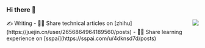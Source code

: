 ### Hi there 👋
<img align="right" src="https://github-readme-stats.vercel.app/api?username=HardwayLinka&show_icons=true&icon_color=805AD5&text_color=718096&bg_color=ffffff&hide_title=true" />
✍ Writing
- 👨‍💻 Share technical articles on [zhihu](https://juejin.cn/user/2656864964189560/posts)
- 👨‍🏫 Share learning experience on [sspai](https://sspai.com/u/4dknsd7d/posts)

<!--
**HardwayLinka/HardwayLinka** is a ✨ _special_ ✨ repository because its `README.md` (this file) appears on your GitHub profile.

Here are some ideas to get you started:

- 🔭 I’m currently working on ...
- 🌱 I’m currently learning ...
- 👯 I’m looking to collaborate on ...
- 🤔 I’m looking for help with ...
- 💬 Ask me about ...
- 📫 How to reach me: ...
- 😄 Pronouns: ...
- ⚡ Fun fact: ...
-->
